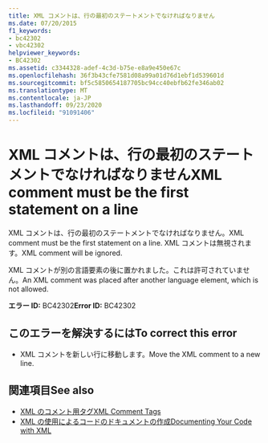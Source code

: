 ```yaml
---
title: XML コメントは、行の最初のステートメントでなければなりません
ms.date: 07/20/2015
f1_keywords:
- bc42302
- vbc42302
helpviewer_keywords:
- BC42302
ms.assetid: c3344328-adef-4c3d-b75e-e8a9e450e67c
ms.openlocfilehash: 36f3b43cfe7581d08a99a01d76d1ebf1d539601d
ms.sourcegitcommit: bf5c5850654187705bc94cc40ebfb62fe346ab02
ms.translationtype: MT
ms.contentlocale: ja-JP
ms.lasthandoff: 09/23/2020
ms.locfileid: "91091406"
---
```

# <a name="xml-comment-must-be-the-first-statement-on-a-line"></a><span data-ttu-id="c1895-102">XML コメントは、行の最初のステートメントでなければなりません</span><span class="sxs-lookup"><span data-stu-id="c1895-102">XML comment must be the first statement on a line</span></span>

<span data-ttu-id="c1895-103">XML コメントは、行の最初のステートメントでなければなりません。</span><span class="sxs-lookup"><span data-stu-id="c1895-103">XML comment must be the first statement on a line.</span></span> <span data-ttu-id="c1895-104">XML コメントは無視されます。</span><span class="sxs-lookup"><span data-stu-id="c1895-104">XML comment will be ignored.</span></span>  
  
 <span data-ttu-id="c1895-105">XML コメントが別の言語要素の後に置かれました。これは許可されていません。</span><span class="sxs-lookup"><span data-stu-id="c1895-105">An XML comment was placed after another language element, which is not allowed.</span></span>  
  
 <span data-ttu-id="c1895-106">**エラー ID:** BC42302</span><span class="sxs-lookup"><span data-stu-id="c1895-106">**Error ID:** BC42302</span></span>  
  
## <a name="to-correct-this-error"></a><span data-ttu-id="c1895-107">このエラーを解決するには</span><span class="sxs-lookup"><span data-stu-id="c1895-107">To correct this error</span></span>  
  
- <span data-ttu-id="c1895-108">XML コメントを新しい行に移動します。</span><span class="sxs-lookup"><span data-stu-id="c1895-108">Move the XML comment to a new line.</span></span>  
  
## <a name="see-also"></a><span data-ttu-id="c1895-109">関連項目</span><span class="sxs-lookup"><span data-stu-id="c1895-109">See also</span></span>

- [<span data-ttu-id="c1895-110">XML のコメント用タグ</span><span class="sxs-lookup"><span data-stu-id="c1895-110">XML Comment Tags</span></span>](../language-reference/xmldoc/index.md)
- [<span data-ttu-id="c1895-111">XML の使用によるコードのドキュメントの作成</span><span class="sxs-lookup"><span data-stu-id="c1895-111">Documenting Your Code with XML</span></span>](../programming-guide/program-structure/documenting-your-code-with-xml.md)
